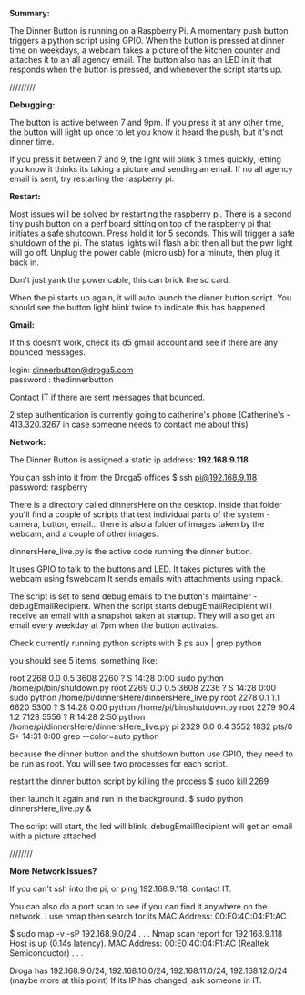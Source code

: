 **Summary:**

The Dinner Button is running on a Raspberry Pi. A momentary push button triggers a python script using GPIO. When the button is pressed at dinner time on weekdays, a webcam takes a picture of the kitchen counter and attaches it to an all agency email. The button also has an LED in it that responds when the button is pressed, and whenever the script starts up.

/////////

**Debugging:**


The button is active between 7 and 9pm. If you press it at any other time, the button will light up once to let you know it heard the push, but it's not dinner time. 

If you press it between 7 and 9, the light will blink 3 times quickly, letting you know it thinks its taking a picture and sending an email. If no all agency email is sent, try restarting the raspberry pi.


**Restart:**

Most issues will be solved by restarting the raspberry pi. There is a second tiny push button on a perf board sitting on top of the raspberry pi that initiates a safe shutdown. Press hold it for 5 seconds. This will trigger a safe shutdown of the pi. The status lights will flash a bit then all but the pwr light will go off. Unplug the power cable (micro usb) for a minute, then plug it back in.

Don't just yank the power cable, this can brick the sd card.

When the pi starts up again, it will auto launch the dinner button script. You should see the button light blink twice to indicate this has happened. 


**Gmail:**

If this doesn't work, check its d5 gmail account and see if there are any bounced messages.

login: dinnerbutton@droga5.com <br />
password : thedinnerbutton

Contact IT if there are sent messages that bounced.

2 step authentication is currently going to catherine's phone (Catherine's - 413.320.3267 in case someone needs to contact me about this)

**Network:**

The Dinner Button is assigned a static ip address: 
**192.168.9.118**

You can ssh into it from the Droga5 offices 
$ ssh pi@192.168.9.118 
password: raspberry

There is a directory called dinnersHere on the desktop. inside that folder you'll find a couple of scripts that test individual parts of the system - camera, button, email... there is also a folder of images taken by the webcam, and a couple of other images.

dinnersHere_live.py is the active code running the dinner button. 

It uses GPIO to talk to the buttons and LED. 
It takes pictures with the webcam using fswebcam
It sends emails with attachments using mpack.

The script is set to send debug emails to the button's maintainer - debugEmailRecipient. When the script starts debugEmailRecipient will receive an email with a snapshot taken at startup. They will also get an email every weekday at 7pm when the button activates.

Check currently running python scripts with 
$ ps aux | grep python

you should see 5 items, something like:

root      2268  0.0  0.5   3608  2260 ?        S    14:28   0:00 sudo python /home/pi/bin/shutdown.py 
root      2269  0.0  0.5   3608  2236 ?        S    14:28   0:00 sudo python /home/pi/dinnersHere/dinnersHere_live.py 
root      2278  0.1  1.1   6620  5300 ?        S    14:28   0:00 python /home/pi/bin/shutdown.py 
root      2279 90.4  1.2   7128  5556 ?        R    14:28   2:50 python /home/pi/dinnersHere/dinnersHere_live.py 
pi        2329  0.0  0.4   3552  1832 pts/0    S+   14:31   0:00 grep --color=auto python 

because the dinner button and the shutdown button use GPIO, they need to be run as root. You will see two processes for each script. 

restart the dinner button script by killing the process 
$ sudo kill 2269

then launch it again and run in the background. 
$ sudo python dinnersHere_live.py &

The script will start, the led will blink, debugEmailRecipient will get an email with a picture attached.

////////

**More Network Issues?**

If you can't ssh into the pi, or ping 192.168.9.118, contact IT.

You can also do a port scan to see if you can find it anywhere on the network. I use nmap then search for its MAC Address: 00:E0:4C:04:F1:AC

$ sudo map -v -sP 192.168.9.0/24
. 
. 
. 
Nmap scan report for 192.168.9.118 
Host is up (0.14s latency). 
MAC Address: 00:E0:4C:04:F1:AC (Realtek Semiconductor) 
. 
. 
. 

Droga has 192.168.9.0/24, 192.168.10.0/24, 192.168.11.0/24, 192.168.12.0/24 (maybe more at this point)
If its IP has changed, ask someone in IT.
